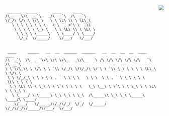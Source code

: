 <!---
CrunchyBiscuits/CrunchyBiscuits is a ✨ special ✨ repository because its `README.md` (this file) appears on your GitHub profile.
You can click the Preview link to take a look at your changes.
--->

<img align="right" src="https://github-readme-stats.vercel.app/api?username=crunchybiscuits&show_icons=true&icon_color=CE1D2D&text_color=718096&bg_color=ffffff&hide_title=true" />

```
 ______  _____       ____     ____      
/\__  _\/\  __`\    /\  _`\  /\  _`\    
\/_/\ \/\ \ \/\ \   \ \ \L\ \\ \ \L\_\  
   \ \ \ \ \ \ \ \   \ \  _ <'\ \  _\L  
    \ \ \ \ \ \_\ \   \ \ \L\ \\ \ \L\ \
     \ \_\ \ \_____\   \ \____/ \ \____/
      \/_/  \/_____/    \/___/   \/___/ 
                                        
                                        
 ____     _____   __  __  ______  ______   __  __  __  __  ____    ____      
/\  _`\  /\  __`\/\ \/\ \/\__  _\/\__  _\ /\ \/\ \/\ \/\ \/\  _`\ /\  _`\    
\ \ \/\_\\ \ \/\ \ \ `\\ \/_/\ \/\/_/\ \/ \ \ `\\ \ \ \ \ \ \ \L\_\ \ \/\ \  
 \ \ \/_/_\ \ \ \ \ \ , ` \ \ \ \   \ \ \  \ \ , ` \ \ \ \ \ \  _\L\ \ \ \ \ 
  \ \ \L\ \\ \ \_\ \ \ \`\ \ \ \ \   \_\ \__\ \ \`\ \ \ \_\ \ \ \L\ \ \ \_\ \
   \ \____/ \ \_____\ \_\ \_\ \ \_\  /\_____\\ \_\ \_\ \_____\ \____/\ \____/
    \/___/   \/_____/\/_/\/_/  \/_/  \/_____/ \/_/\/_/\/_____/\/___/  \/___/ 
```
